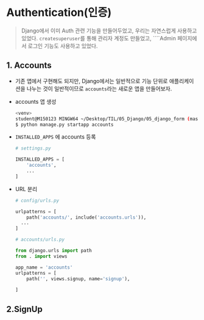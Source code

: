 # Authentication(인증)

> Django에서 이미 Auth 관련 기능을 만들어두었고, 우리는 자연스럽게 사용하고 있었다. `createsuperuser`를 통해 관리자 계정도 만들었고, ````Admin 페이지에서 로그인 기능도 사용하고 있었다.

## 1. Accounts

- 기존 앱에서 구현해도 되지만, Django에서는 일반적으로 기능 단위로 애플리케이션을 나누는 것이 일반적이므로 `accounts`라는 새로운 앱을 만들어보자.

- accounts 앱 생성

  ```bash
  <venv>
  student@M150123 MINGW64 ~/Desktop/TIL/05_Django/05_django_form (master)
  $ python manage.py startapp accounts
  ```

- `INSTALLED_APPS` 에 accounts 등록

  ```python
  # settings.py
  
  INSTALLED_APPS = [
      'accounts',
      ...
  ]
  ```

- URL 분리

  ```python
  # config/urls.py
  
  urlpatterns = [
      path('accounts/', include('accounts.urls')),
   	...
  ]
  
  # accounts/urls.py
  
  from django.urls import path
  from . import views
  
  app_name = 'accounts'
  urlpatterns = [
      path('', views.signup, name='signup'),
      
  ]
  ```

  

## 2.SignUp

